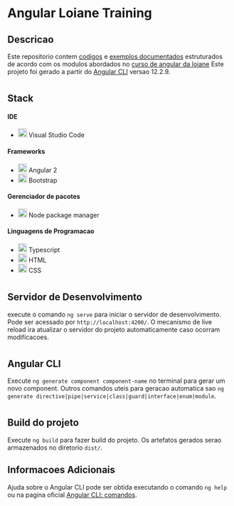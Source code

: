 # Angular Loiane Training

## Descricao
Este repositorio contem [codigos](https://github.com/Trajy/Angular-Loiane-Training/tree/master/src/app) e [exemplos documentados](https://trajy.github.io/Angular-Loiane-Training/) estruturados de acordo com os modulos abordados no [curso de angular da loiane](https://loiane.training/curso/angular)
Este projeto foi gerado a partir do [Angular CLI](https://github.com/angular/angular-cli) versao 12.2.9.

#
## Stack
#### IDE
- <img src="https://cdn.jsdelivr.net/gh/devicons/devicon/icons/vscode/vscode-original.svg" height="20" wight="20"/> Visual Studio Code <br>
#### Frameworks
 - <img alt="angular 2" src="https://cdn.jsdelivr.net/gh/devicons/devicon/icons/angularjs/angularjs-plain.svg" height="20" wight="20"/> Angular 2 <br>
 - <img alt="Bootstrap" src="https://cdn.jsdelivr.net/gh/devicons/devicon/icons/bootstrap/bootstrap-plain.svg" height="20" wight="20"/> Bootstrap <br>
 #### Gerenciador de pacotes
 - <img src="https://cdn.jsdelivr.net/gh/devicons/devicon/icons/npm/npm-original-wordmark.svg" height="20" wight="20"/> Node package manager<br>
 #### Linguagens de Programacao
 - <img alt="Typescript" src="https://cdn.jsdelivr.net/gh/devicons/devicon/icons/typescript/typescript-original.svg" height="20" wight="20"/> Typescript <br>
 - <img alt="HTML" src="https://cdn.jsdelivr.net/gh/devicons/devicon/icons/html5/html5-original.svg" height="20" wight="20"/> HTML <br>
 - <img alt="CSS" src="https://cdn.jsdelivr.net/gh/devicons/devicon/icons/css3/css3-original.svg" height="20" wight="20"/> CSS <br>

#
## Servidor de Desenvolvimento

execute o comando `ng serve` para iniciar o servidor de desenvolvimento. Pode ser acessado por `http://localhost:4200/`. O mecanismo de live reload ira atualizar o servidor do projeto automaticamente caso ocorram modificacoes.

#
## Angular CLI

Execute `ng generate component component-name` no terminal para gerar um novo component. Outros comandos uteis para geracao automatica sao `ng generate directive|pipe|service|class|guard|interface|enum|module`.

#
## Build do projeto

Execute `ng build` para fazer build do projeto. Os artefatos gerados serao armazenados no diretorio `dist/`.

<!-- ## Running unit tests

Run `ng test` to execute the unit tests via [Karma](https://karma-runner.github.io).

## Running end-to-end tests

Run `ng e2e` to execute the end-to-end tests via a platform of your choice. To use this command, you need to first add a package that implements end-to-end testing capabilities. -->

## Informacoes Adicionais

Ajuda sobre o Angular CLI pode ser obtida executando o comando `ng help` ou na pagina oficial [Angular CLI: comandos](https://angular.io/cli).
